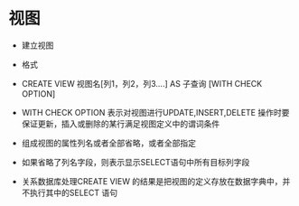 # 视图
- 建立视图
- 格式
- 
	CREATE VIEW 视图名[列1，列2，列3....]
	AS 子查询
	[WITH CHECK OPTION]

- WITH CHECK OPTION 表示对视图进行UPDATE,INSERT,DELETE 操作时要保证更新，插入或删除的某行满足视图定义中的谓词条件
- 组成视图的属性列名或者全部省略，或者全部指定
- 如果省略了列名字段，则表示显示SELECT语句中所有目标列字段
- 关系数据库处理CREATE VIEW 的结果是把视图的定义存放在数据字典中，并不执行其中的SELECT 语句